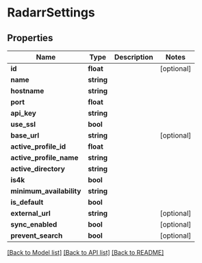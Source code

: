# RadarrSettings

## Properties
Name | Type | Description | Notes
------------ | ------------- | ------------- | -------------
**id** | **float** |  | [optional] 
**name** | **string** |  | 
**hostname** | **string** |  | 
**port** | **float** |  | 
**api_key** | **string** |  | 
**use_ssl** | **bool** |  | 
**base_url** | **string** |  | [optional] 
**active_profile_id** | **float** |  | 
**active_profile_name** | **string** |  | 
**active_directory** | **string** |  | 
**is4k** | **bool** |  | 
**minimum_availability** | **string** |  | 
**is_default** | **bool** |  | 
**external_url** | **string** |  | [optional] 
**sync_enabled** | **bool** |  | [optional] 
**prevent_search** | **bool** |  | [optional] 

[[Back to Model list]](../../README.md#documentation-for-models) [[Back to API list]](../../README.md#documentation-for-api-endpoints) [[Back to README]](../../README.md)

